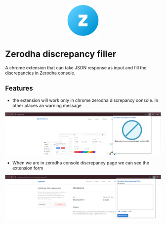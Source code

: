 <div align="center">
    <img src="/src/icons/fav_icon.png" height="100px">
</div>

# Zerodha discrepancy filler

A chrome extension that can take JSON response as input and fill the discrepancies in Zerodha console.

## Features

- the extension will work only in chrome zerodha discrepancy console. In other places an warning message
<img src="images/not-applicable.png"/>

- When we are in zerodha console discrepancy page we can see the extension form
<img src="images/valid-form.png"/>
